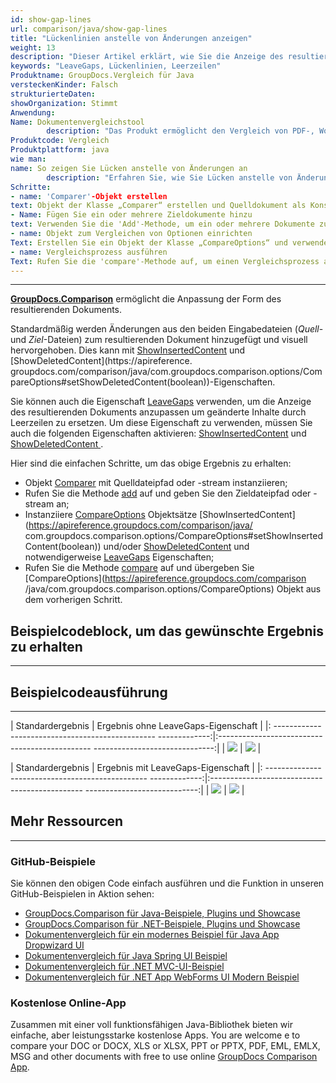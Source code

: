 ```yaml
---
id: show-gap-lines
url: comparison/java/show-gap-lines
title: "Lückenlinien anstelle von Änderungen anzeigen"
weight: 13
description: "Dieser Artikel erklärt, wie Sie die Anzeige des resultierenden Dokuments so anpassen, dass der geänderte Inhalt in GroupDocs.Comparison für Java durch leere Zeilen ersetzt wird."
keywords: "LeaveGaps, Lückenlinien, Leerzeilen"
Produktname: GroupDocs.Vergleich für Java
versteckenKinder: Falsch
strukturierteDaten:
showOrganization: Stimmt
Anwendung:
Name: Dokumentenvergleichstool
        description: "Das Produkt ermöglicht den Vergleich von PDF-, Word-, Excel-, PowerPoint-, AutoCad-, Bild-, Code- und vielen weiteren Dateiformaten. Die Vergleichs-API unterstützt auch das Akzeptieren oder Ablehnen von Änderungen, das Extrahieren von Dokumentinformationen und das Erstellen von Vergleichsberichten"
Produktcode: Vergleich
Produktplattform: java
wie man:
name: So zeigen Sie Lücken anstelle von Änderungen an
        description: "Erfahren Sie, wie Sie Lücken anstelle von Änderungen anzeigen"
Schritte:
- name: 'Comparer'-Objekt erstellen
text: Objekt der Klasse „Comparer“ erstellen und Quelldokument als Konstruktorargument übergeben
- Name: Fügen Sie ein oder mehrere Zieldokumente hinzu
text: Verwenden Sie die 'Add'-Methode, um ein oder mehrere Dokumente zum Vergleichen hinzuzufügen
- name: Objekt zum Vergleichen von Optionen einrichten
Text: Erstellen Sie ein Objekt der Klasse „CompareOptions“ und verwenden Sie seine Methoden „setShowInsertedContent(false)“, „setShowDeletedContent(false)“ und „setLeaveGaps(true)“, um die entsprechenden Einstellungen zu konfigurieren
- name: Vergleichsprozess ausführen
Text: Rufen Sie die 'compare'-Methode auf, um einen Vergleichsprozess auszuführen, der Vergleichsoptionen als zweites Argument übergibt
---
```


***

**[GroupDocs.Comparison](https://products.groupdocs.com/comparison/java)** ermöglicht die Anpassung der Form des resultierenden Dokuments.

Standardmäßig werden Änderungen aus den beiden Eingabedateien (*Quell*- und *Ziel*-Dateien) zum resultierenden Dokument hinzugefügt und visuell hervorgehoben. Dies kann mit [ShowInsertedContent](https://apireference.groupdocs.com/comparison/java/com.groupdocs.comparison.options/CompareOptions#setShowInsertedContent(boolean)) und [ShowDeletedContent](https://apireference. groupdocs.com/comparison/java/com.groupdocs.comparison.options/CompareOptions#setShowDeletedContent(boolean))-Eigenschaften.

Sie können auch die Eigenschaft [LeaveGaps](https://apireference.groupdocs.com/comparison/java/com.groupdocs.comparison.options/CompareOptions#setLeaveGaps(boolean)) verwenden, um die Anzeige des resultierenden Dokuments anzupassen um geänderte Inhalte durch Leerzeilen zu ersetzen. Um diese Eigenschaft zu verwenden, müssen Sie auch die folgenden Eigenschaften aktivieren: [ShowInsertedContent](https://apireference.groupdocs.com/comparison/java/com.groupdocs.comparison.options/CompareOptions#setShowInsertedContent(boolean)) und [ShowDeletedContent ](https://apireference.groupdocs.com/comparison/java/com.groupdocs.comparison.options/CompareOptions#setShowDeletedContent(boolean)).

Hier sind die einfachen Schritte, um das obige Ergebnis zu erhalten:

* Objekt [Comparer](https://apireference.groupdocs.com/comparison/java/com.groupdocs.comparison/Comparer) mit Quelldateipfad oder -stream instanziieren;
* Rufen Sie die Methode [add](https://apireference.groupdocs.com/comparison/java/com.groupdocs.comparison/Comparer#add(java.lang.String)) auf und geben Sie den Zieldateipfad oder -stream an;
* Instanziiere [CompareOptions](https://apireference.groupdocs.com/comparison/java/com.groupdocs.comparison.options/CompareOptions) Objektsätze [ShowInsertedContent](https://apireference.groupdocs.com/comparison/java/ com.groupdocs.comparison.options/CompareOptions#setShowInsertedContent(boolean)) und/oder [ShowDeletedContent](https://apireference.groupdocs.com/comparison/net/groupdocs.comparison.options/compareoptions/properties/showdeletedcontent) und notwendigerweise [LeaveGaps](https://apireference.groupdocs.com/error/404?path=comparison/net/groupdocs.comparison.options/compareoptions/properties/leavegaps) Eigenschaften;
* Rufen Sie die Methode [compare](https://apireference.groupdocs.com/comparison/java/com.groupdocs.comparison/Comparer#compare()) auf und übergeben Sie [CompareOptions](https://apireference.groupdocs.com/comparison /java/com.groupdocs.comparison.options/CompareOptions) Objekt aus dem vorherigen Schritt.

## Beispielcodeblock, um das gewünschte Ergebnis zu erhalten

---

<script src="https://gist.github.com/groupdocs-comparison-gists/b59e5ff289223ac376574b284165125d.js"></script>

## Beispielcodeausführung

---

| Standardergebnis | Ergebnis ohne LeaveGaps-Eigenschaft |
|: ------------------------------------------------ -------------:|:---------------------------------------------- ------------------------------:|
| ![](comparison/java/images/show-gap-lines-default-result.png) | ![](comparison/java/images/show-gap-lines-without-leavegaps.png) |

| Standardergebnis | Ergebnis mit LeaveGaps-Eigenschaft |
|: ------------------------------------------------ -------------:|:---------------------------------------------- ----------------------------:|
| ![](comparison/java/images/show-gap-lines-default-result.png) | ![](comparison/java/images/show-gap-lines-with-leavegaps.png) |

## Mehr Ressourcen

---
### GitHub-Beispiele
Sie können den obigen Code einfach ausführen und die Funktion in unseren GitHub-Beispielen in Aktion sehen:

* [GroupDocs.Comparison für Java-Beispiele, Plugins und Showcase](https://github.com/groupdocs-comparison/GroupDocs.Comparison-for-Java)
* [GroupDocs.Comparison für .NET-Beispiele, Plugins und Showcase](https://github.com/groupdocs-comparison/GroupDocs.Comparison-for-.NET)
* [Dokumentenvergleich für ein modernes Beispiel für Java App Dropwizard UI](https://github.com/groupdocs-comparison/GroupDocs.Comparison-for-Java-Dropwizard)
* [Dokumentenvergleich für Java Spring UI Beispiel](https://github.com/groupdocs-comparison/GroupDocs.Comparison-for-Java-Spring)
* [Dokumentenvergleich für .NET MVC-UI-Beispiel](https://github.com/groupdocs-comparison/GroupDocs.Comparison-for-.NET-MVC)
* [Dokumentenvergleich für .NET App WebForms UI Modern Beispiel](https://github.com/groupdocs-comparison/GroupDocs.Comparison-for-.NET-WebForms)


### Kostenlose Online-App
Zusammen mit einer voll funktionsfähigen Java-Bibliothek bieten wir einfache, aber leistungsstarke kostenlose Apps.
You are welcome e to compare your DOC or DOCX, XLS or XLSX, PPT or PPTX, PDF, EML, EMLX, MSG and other documents with free to use online [GroupDocs Comparison App](https://products.groupdocs.app/comparison).
